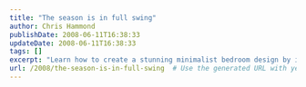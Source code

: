 ```yaml
---
title: "The season is in full swing"
author: Chris Hammond
publishDate: 2008-06-11T16:38:33
updateDate: 2008-06-11T16:38:33
tags: []
excerpt: "Learn how to create a stunning minimalist bedroom design by incorporating clean lines, neutral colors, and clutter-free spaces for a serene retreat."
url: /2008/the-season-is-in-full-swing  # Use the generated URL with year
---
```


